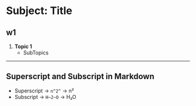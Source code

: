 # Subject: Title

## w1

1. **Topic 1**
   - SubTopics

<!--
. **Topic**
   - SubTopics
   - SubTopics
   - SubTopics
 -->
---

<!-- |  Symbol | Use                    | Example                  | -->
<!-- | :-----: | :--------------------- | :----------------------- | -->
<!-- |   `#`   | Main Title             | `# Subject Name`         | -->
<!-- |   `##`  | Lecture / Week Heading | `## Week 1 - Topic Name` | -->
<!-- |   `1.`  | Numbered List (Topics) | `1. Topic`               | -->
<!-- |   `-`   | Subpoints              | `- Explanation`          | -->
<!-- | `** **` | Bold                   | `**Important Term**`     | -->
<!-- |  `_ _`  | Italic                 | `_definition_`           | -->
<!-- |  `---`  | Divider line           | `---`                    | -->

## **Superscript and Subscript in Markdown**

- Superscript → `n^2^` → n²
- Subscript → `H~2~O` → H₂O

<!--  where i place - "ans..." or "..." can you add some more core info to make the class notes that help me in exams also correct the spellings and add topic if i miss -->

<!-- how i can
use super or sub script in this .md file -->
